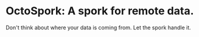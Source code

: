 # OctoSpork: A spork for remote data.

Don't think about where your data is coming from.
Let the spork handle it.
